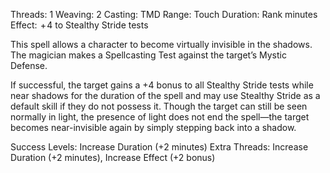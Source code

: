 Threads: 1                                     Weaving: 2
Casting: TMD                                Range: Touch
Duration: Rank minutes
Effect:  + 4 to Stealthy Stride tests

This spell allows a character to become virtually invisible in the shadows. The magician makes a Spellcasting Test against the target’s Mystic Defense.

If successful, the target gains a +4 bonus to all Stealthy Stride tests while near shadows for the duration of the spell and may use Stealthy Stride as a default skill if they do not possess it. Though the target can still be seen normally in light, the presence of light does not end the spell—the target becomes near-invisible again by simply stepping back into a shadow.

Success Levels: Increase Duration (+2 minutes)
Extra Threads: Increase Duration (+2 minutes), Increase Effect (+2 bonus)